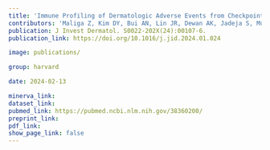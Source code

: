 ```yaml
---
title: 'Immune Profiling of Dermatologic Adverse Events from Checkpoint Blockade using Tissue Cyclic Immunofluorescence: A Pilot Study.'
contributors: 'Maliga Z, Kim DY, Bui AN, Lin JR, Dewan AK, Jadeja S, Murphy GF, Nirmal AJ, Lian CG, Sorger PK, LeBoeuf NR (2024).'
publication: J Invest Dermatol. S0022-202X(24):00107-6.
publication_link: https://doi.org/10.1016/j.jid.2024.01.024

image: publications/

group: harvard

date: 2024-02-13

minerva_link:
dataset_link:
pubmed_link: https://pubmed.ncbi.nlm.nih.gov/38360200/
preprint_link:
pdf_link:
show_page_link: false
---
```

